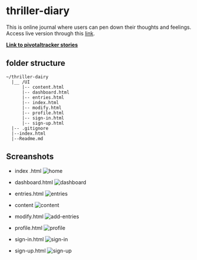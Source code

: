 # thriller-diary

This is online journal where users can pen down their thoughts and feelings. Access live version through this [link](https://james-chege.github.io/thriller-diary/).

[__Link to pivotaltracker stories__](https://www.pivotaltracker.com/n/projects/2183778)

## folder structure
```
~/thriller-dairy
  |__ /UI   
      |-- content.html
      |-- dashboard.html
      |-- entries.html
      |-- index.html
      |-- modify.html
      |-- profile.html
      |-- sign-in.html  
      |-- sign-up.html
  |-- .gitignore
  |--index.html
  |--Readme.md
```

## Screanshots

* index .html
    ![home](https://user-images.githubusercontent.com/29597869/42567323-10efdc4c-8512-11e8-9db1-273237b20a48.png)
* dashboard.html
![dashboard](https://user-images.githubusercontent.com/29597869/42637885-ebcd83b8-85f4-11e8-9e01-d8e9f69be552.png)
* entries.html
  ![entries](https://user-images.githubusercontent.com/29597869/42618023-6b23fe14-85bc-11e8-89a3-05cf4a0059f7.png)
* content
  ![content](https://user-images.githubusercontent.com/29597869/42655058-7fee2c7c-8623-11e8-82e0-ee76af197281.png)
* modify.html
  ![add-entries](https://user-images.githubusercontent.com/29597869/43116687-9a5d8142-8f11-11e8-9c02-e75c1197e9f3.png)

* profile.html
![profile](https://user-images.githubusercontent.com/29597869/42658912-5f055cfe-862f-11e8-81e5-3c92ce2a4a96.png)

* sign-in.html
  ![sign-in](https://user-images.githubusercontent.com/29597869/43116688-9abd3c86-8f11-11e8-845e-e9114ade0d67.png)

* sign-up.html
  ![sign-up](https://user-images.githubusercontent.com/29597869/43116690-9b0e545e-8f11-11e8-826d-c96e793fdfb2.png)

   
